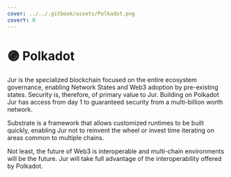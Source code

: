 ```yaml
---
cover: ../../.gitbook/assets/Polkadot.png
coverY: 0
---
```


# 🟣 Polkadot

Jur is the specialized blockchain focused on the entire ecosystem governance, enabling Network States and Web3 adoption by pre-existing states. Security is, therefore, of primary value to Jur. Building on Polkadot Jur has access from day 1 to guaranteed security from a multi-billion worth network.

Substrate is a framework that allows customized runtimes to be built quickly, enabling Jur not to reinvent the wheel or invest time iterating on areas common to multiple chains.

Not least, the future of Web3 is interoperable and multi-chain environments will be the future. Jur will take full advantage of the interoperability offered by Polkadot.
